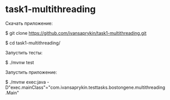 # task1-multithreading

Скачать приложение:

$ git clone https://github.com/ivansaprykin/task1-multithreading.git

$ cd task1-multithreading/

Запустить тесты:

$ ./mvnw test

Запустить приложение:

$ ./mvnw exec:java -D"exec.mainClass"="com.ivansaprykin.testtasks.bostongene.multithreading.Main"

